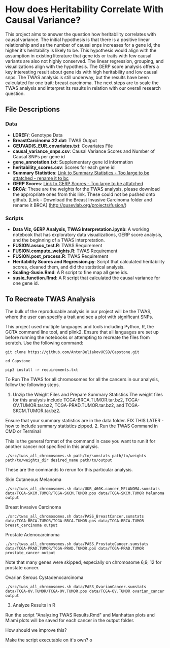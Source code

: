 # How does Heritability Correlate With Causal Variance?

This project aims to answer the question how heritability correlates with causal variance. The initial hypothesis is that there is a positive linear relationship and as the number of causal snps increases for a gene id, the higher it's heritability is likely to be. This hypothesis would align with the assumption in existing literature that gene ids or traits with few causal variants are also not highly conserved. The linear regression, grouping, and visualizations align with the hypothesis. The GERP score analysis offers a key interesting result about gene ids with high heritability and low causal snps. The TWAS analysis is still underway, but the results have been calculated for one trait: breast carcinoma. The next steps are to scale the TWAS analysis and interpret its results in relation with our overall research question. 

## File Descriptions

### Data 
- **LDREF/**: Genotype Data
- **BreastCarcinoma.22.dat**: TWAS Output
- **GEUVADIS_EUR_covariates.txt**: Covariates File
- **causal_variance_snps.csv**: Causal Variance Scores and Number of Causal SNPs per gene id
- **gene_annotation.txt**: Supplementary gene id information
- **heritability_scores.csv**: Scores for each gene id
- **Summary Statistics**: [Link to Summary Statistics - Too large to be attatched - rename it to bc](http://ftp.ebi.ac.uk/pub/databases/gwas/summary_statistics/GCST007001-GCST008000/GCST007236/harmonised/)
- **GERP Scores**: [Link to GERP Scores - Too large to be attatched](https://genome.ucsc.edu/cgi-bin/hgTables?db=hg19&hgta_group=compGeno&hgta_track=allHg19RS_BW&hgta_table=allHg19RS_BW&hgta_doSchema=describe+table+schema)
- **BRCA**: These are the weights for the TWAS analysis, please download the appropriate ones from this link. These could not be pushed onto github. [Link - Download the Breast Invasive Carcinoma folder and rename it BRCA] (http://gusevlab.org/projects/fusion/) 

### Scripts 
- **Data Viz, GERP Analysis, TWAS Interpretation.ipynb**: A working notebook that has exploratory data visualizations, GERP score analysis, and the beginning of a TWAS interpretation. 
- **FUSION.assoc_test.R**: TWAS Requirement
- **FUSION.compute_weights.R**: TWAS Requirement
- **FUSION.post_process.R**: TWAS Requirement
- **Heritability Scores and Regression.py**: Script that calculated heritability scores, cleaned them, and did the statistical analysis. 
- **Scaling-Susie.Rmd**: A R script to fine map all gene ids. 
- **susie_function.Rmd**: A R script that calculated the causal variance for one gene id. 

## To Recreate TWAS Analysis

The bulk of the reproducable analysis in our project will be the TWAS, where the user can specify a trait and see a plot with significant SNPs. 

This project used multiple languages and tools including Python, R, the GCTA command line tool, and plink2. Ensure that all languages are set up before running the notebooks or attempting to recreate the files from scratch. Use the following command: 
```
git clone https://github.com/AntonBeliakovUCSD/Capstone.git

cd Capstone 

pip3 install -r requirements.txt
```

To Run The TWAS for all chromosomes for all the cancers in our analysis, follow the following steps. 

1. Unzip the Weight Files and Prepare Summary Statistics
The weight files for this analysis include TCGA-BRCA.TUMOR.tar.bz2, TCGA-OV.TUMOR.tar.bz2, TCGA-PRAD.TUMOR.tar.bz2, and TCGA-SKCM.TUMOR.tar.bz2. 

Ensure that your summary statistics are in the data folder. FIX THIS LATER - how to include summary statistics zipped. 
2. Run the TWAS Command in CMD or Terminal

This is the general format of the command in case you want to run it for another cancer not specified in this analysis. 

```
./src/twas_all_chromosomes.sh path/to/sumstats path/to/weights path/to/weights_dir desired_name path/to/output
```

These are the commands to rerun for this particular analysis.

Skin Cutaneous Melanoma
```
./src/twas_all_chromosomes.sh data/UKB_460K.cancer_MELANOMA.sumstats data/TCGA-SKCM.TUMOR/TCGA-SKCM.TUMOR.pos data/TCGA-SKCM.TUMOR Melanoma output 
```
Breast Invasive Carcinoma
```
./src/twas_all_chromosomes.sh data/PASS_BreastCancer.sumstats data/TCGA-BRCA.TUMOR/TCGA-BRCA.TUMOR.pos data/TCGA-BRCA.TUMOR breast_carcinoma output 
```
Prostate Adenocarcinoma
```
./src/twas_all_chromosomes.sh data/PASS_ProstateCancer.sumstats data/TCGA-PRAD.TUMOR/TCGA-PRAD.TUMOR.pos data/TCGA-PRAD.TUMOR prostate_cancer output 
```

Note that many genes were skipped, especially on chromosome 6,9,
12 for prostate cancer. 

Ovarian Serous Cystadenocarcinoma
```
./src/twas_all_chromosomes.sh data/PASS_OvarianCancer.sumstats data/TCGA-OV.TUMOR/TCGA-OV.TUMOR.pos data/TCGA-OV.TUMOR ovarian_cancer output 
```
3. Analyze Results in R

Run the script "Analyzing TWAS Results.Rmd" and Manhattan plots and Miami plots will be saved for each cancer in the output folder. 

How should we improve this?

Make the script executable on it's own? o
